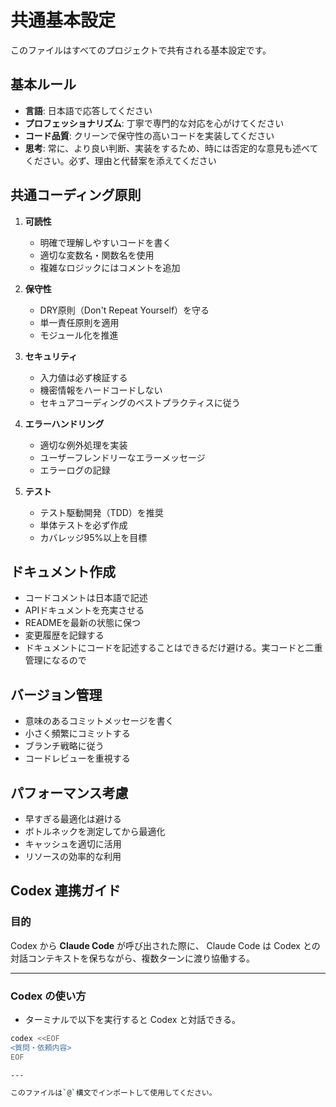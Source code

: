 # 共通基本設定

このファイルはすべてのプロジェクトで共有される基本設定です。

## 基本ルール

- **言語**: 日本語で応答してください
- **プロフェッショナリズム**: 丁寧で専門的な対応を心がけてください
- **コード品質**: クリーンで保守性の高いコードを実装してください
- **思考**: 常に、より良い判断、実装をするため、時には否定的な意見も述べてください。必ず、理由と代替案を添えてください

## 共通コーディング原則

1. **可読性**
   - 明確で理解しやすいコードを書く
   - 適切な変数名・関数名を使用
   - 複雑なロジックにはコメントを追加

2. **保守性**
   - DRY原則（Don't Repeat Yourself）を守る
   - 単一責任原則を適用
   - モジュール化を推進

3. **セキュリティ**
   - 入力値は必ず検証する
   - 機密情報をハードコードしない
   - セキュアコーディングのベストプラクティスに従う

4. **エラーハンドリング**
   - 適切な例外処理を実装
   - ユーザーフレンドリーなエラーメッセージ
   - エラーログの記録

5. **テスト**
   - テスト駆動開発（TDD）を推奨
   - 単体テストを必ず作成
   - カバレッジ95%以上を目標

## ドキュメント作成

- コードコメントは日本語で記述
- APIドキュメントを充実させる
- READMEを最新の状態に保つ
- 変更履歴を記録する
- ドキュメントにコードを記述することはできるだけ避ける。実コードと二重管理になるので

## バージョン管理

- 意味のあるコミットメッセージを書く
- 小さく頻繁にコミットする
- ブランチ戦略に従う
- コードレビューを重視する

## パフォーマンス考慮

- 早すぎる最適化は避ける
- ボトルネックを測定してから最適化
- キャッシュを適切に活用
- リソースの効率的な利用

## Codex 連携ガイド

### 目的
Codex から **Claude Code** が呼び出された際に、
Claude Code は Codex との対話コンテキストを保ちながら、複数ターンに渡り協働する。

---

### Codex の使い方
- ターミナルで以下を実行すると Codex と対話できる。
```bash
codex <<EOF
<質問・依頼内容>
EOF

---

このファイルは`@`構文でインポートして使用してください。

